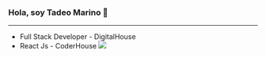 
### Hola, soy Tadeo Marino 👋

---

- Full Stack Developer - DigitalHouse
- React Js - CoderHouse <img with="26px" src="https://upload.wikimedia.org/wikipedia/commons/7/75/Logo_blackbg.png">
